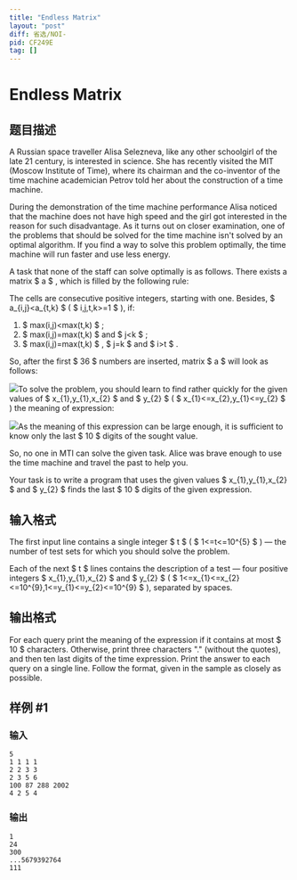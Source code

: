 ```yaml
---
title: "Endless Matrix"
layout: "post"
diff: 省选/NOI-
pid: CF249E
tag: []
---
```


# Endless Matrix

## 题目描述

A Russian space traveller Alisa Selezneva, like any other schoolgirl of the late 21 century, is interested in science. She has recently visited the MIT (Moscow Institute of Time), where its chairman and the co-inventor of the time machine academician Petrov told her about the construction of a time machine.

During the demonstration of the time machine performance Alisa noticed that the machine does not have high speed and the girl got interested in the reason for such disadvantage. As it turns out on closer examination, one of the problems that should be solved for the time machine isn't solved by an optimal algorithm. If you find a way to solve this problem optimally, the time machine will run faster and use less energy.

A task that none of the staff can solve optimally is as follows. There exists a matrix $ a $ , which is filled by the following rule:

The cells are consecutive positive integers, starting with one. Besides, $ a_{i,j}&lt;a_{t,k} $ ( $ i,j,t,k>=1 $ ), if:

1. $ max(i,j)&lt;max(t,k) $ ;
2. $ max(i,j)=max(t,k) $ and $ j&lt;k $ ;
3. $ max(i,j)=max(t,k) $ , $ j=k $ and $ i&gt;t $ .

So, after the first $ 36 $ numbers are inserted, matrix $ a $ will look as follows:

 ![](https://cdn.luogu.com.cn/upload/vjudge_pic/CF249E/db70d71da432099ee5c0691f8311f2105a4c00eb.png)To solve the problem, you should learn to find rather quickly for the given values of $ x_{1},y_{1},x_{2} $ and $ y_{2} $ ( $ x_{1}<=x_{2},y_{1}<=y_{2} $ ) the meaning of expression:

![](https://cdn.luogu.com.cn/upload/vjudge_pic/CF249E/dedf88341ac4206f3e0349d9d8443767ae3040af.png)As the meaning of this expression can be large enough, it is sufficient to know only the last $ 10 $ digits of the sought value.

So, no one in MTI can solve the given task. Alice was brave enough to use the time machine and travel the past to help you.

Your task is to write a program that uses the given values $ x_{1},y_{1},x_{2} $ and $ y_{2} $ finds the last $ 10 $ digits of the given expression.

## 输入格式

The first input line contains a single integer $ t $ ( $ 1<=t<=10^{5} $ ) — the number of test sets for which you should solve the problem.

Each of the next $ t $ lines contains the description of a test — four positive integers $ x_{1},y_{1},x_{2} $ and $ y_{2} $ ( $ 1<=x_{1}<=x_{2}<=10^{9},1<=y_{1}<=y_{2}<=10^{9} $ ), separated by spaces.

## 输出格式

For each query print the meaning of the expression if it contains at most $ 10 $ characters. Otherwise, print three characters "." (without the quotes), and then ten last digits of the time expression. Print the answer to each query on a single line. Follow the format, given in the sample as closely as possible.

## 样例 #1

### 输入

```
5
1 1 1 1
2 2 3 3
2 3 5 6
100 87 288 2002
4 2 5 4

```

### 输出

```
1
24
300
...5679392764
111

```

